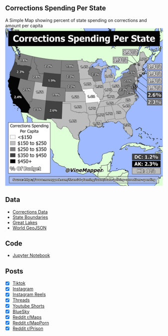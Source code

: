 ## Corrections Spending Per State
A Simple Map showing percent of state spending on corrections and amount per capita
![Map](Corrections_Spending_Per_Capita.png)

## Data
* [Corrections Data](https://www.moneygeek.com/financial-planning/taxes/state-policing-corrections-spending/)
* [State Boundaries](https://www.census.gov/geographies/mapping-files/time-series/geo/carto-boundary-file.html)
* [Great Lakes](https://usicecenter.gov/Products/GreatLakesData)
* [World GeoJSON](https://public.opendatasoft.com/explore/dataset/world-administrative-boundaries/export/?flg=en-us)


## Code
* [Jupyter Notebook](FormatData.ipynb)

## Posts
- [x] [Tiktok](https://www.tiktok.com/@vinemapper/video/7446262829252119854)
- [x] [Instagram](https://www.instagram.com/p/DDciU4IPU2R/)
- [x] [Instagram Reels](https://www.instagram.com/reel/DDdN_JjvPmL/)
- [x] [Threads](https://www.threads.net/@vinemapper/post/DDciVTAvzZw)
- [x] [Youtube Shorts](https://youtube.com/shorts/SnoXDH1NFP0)
- [x] [BlueSky](https://bsky.app/profile/vinemapper.bsky.social/post/3ld2anrgwy22i)
- [x] [Reddit r/Maps](https://www.reddit.com/r/Maps/comments/1hbyawe/corrections_spending_per_state/)
- [x] [Reddit r/MapPorn](https://www.reddit.com/r/MapPorn/comments/1hbya1r/corrections_spending_per_state/)
- [x] [Reddit r/Prison](https://www.reddit.com/r/Prison/comments/1hc7rym/corrections_spending_per_state/)
